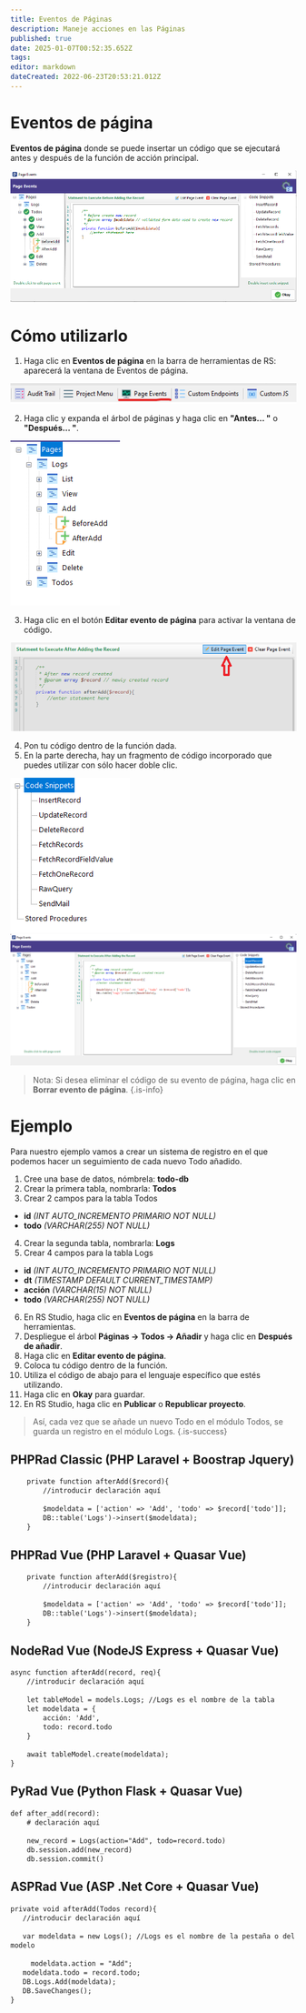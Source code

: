 ```yaml
---
title: Eventos de Páginas
description: Maneje acciones en las Páginas
published: true
date: 2025-01-07T00:52:35.652Z
tags: 
editor: markdown
dateCreated: 2022-06-23T20:53:21.012Z
---
```


# Eventos de página
**Eventos de página** donde se puede insertar un código que se ejecutará antes y después de la función de acción principal.

![page-events.png](/page-events/page-events.png)

# Cómo utilizarlo
1. Haga clic en **Eventos de página** en la barra de herramientas de RS: aparecerá la ventana de Eventos de página.

![1.png](/page-events/1.png)

2. Haga clic y expanda el árbol de páginas y haga clic en **"Antes... "** o **"Después... "**.

![2.png](/page-events/2.png)

3. Haga clic en el botón **Editar evento de página** para activar la ventana de código.

![3.png](/page-events/3.png)

4. Pon tu código dentro de la función dada.
5. En la parte derecha, hay un fragmento de código incorporado que puedes utilizar con sólo hacer doble clic.

![4.png](/page-events/4.png)
![5.png](/page-events/5.png)

> Nota: Si desea eliminar el código de su evento de página, haga clic en **Borrar evento de página**.
{.is-info}


# Ejemplo
Para nuestro ejemplo vamos a crear un sistema de registro en el que podemos hacer un seguimiento de cada nuevo Todo añadido.

1. Cree una base de datos, nómbrela: **todo-db**
2. Crear la primera tabla, nombrarla: **Todos**
3. Crear 2 campos para la tabla Todos
- **id** *(INT AUTO_INCREMENTO PRIMARIO NOT NULL)*
- **todo** *(VARCHAR(255) NOT NULL)*

4. Crear la segunda tabla, nombrarla: **Logs**
5. Crear 4 campos para la tabla Logs
- **id** *(INT AUTO_INCREMENTO PRIMARIO NOT NULL)*
- **dt** *(TIMESTAMP DEFAULT CURRENT_TIMESTAMP)*
- **acción** *(VARCHAR(15) NOT NULL)*
- **todo** *(VARCHAR(255) NOT NULL)*

6. En RS Studio, haga clic en **Eventos de página** en la barra de herramientas.
7. Despliegue el árbol **Páginas -> Todos -> Añadir** y haga clic en **Después de añadir**.
8. Haga clic en **Editar evento de página**.
9. Coloca tu código dentro de la función.
10. Utiliza el código de abajo para el lenguaje específico que estés utilizando.
11. Haga clic en **Okay** para guardar.
12. En RS Studio, haga clic en **Publicar** o **Republicar proyecto**.

> Así, cada vez que se añade un nuevo Todo en el módulo Todos, se guarda un registro en el módulo Logs.
{.is-success}


## PHPRad Classic (PHP Laravel + Boostrap Jquery)
```
    private function afterAdd($record){
        //introducir declaración aquí
        
        $modeldata = ['action' => 'Add', 'todo' => $record['todo']];
        DB::table('Logs')->insert($modeldata);
    }
```

## PHPRad Vue (PHP Laravel + Quasar Vue)
```
    private function afterAdd($registro){
        //introducir declaración aquí
        
        $modeldata = ['action' => 'Add', 'todo' => $record['todo']];
        DB::table('Logs')->insert($modeldata);
    }
```

## NodeRad Vue (NodeJS Express + Quasar Vue)
```
async function afterAdd(record, req){
    //introducir declaración aquí
    
    let tableModel = models.Logs; //Logs es el nombre de la tabla
    let modeldata = {
        acción: 'Add',
        todo: record.todo
    }
    
    await tableModel.create(modeldata);
}
```

## PyRad Vue (Python Flask + Quasar Vue)
```
def after_add(record):
    # declaración aquí
    
    new_record = Logs(action="Add", todo=record.todo)
    db.session.add(new_record)
    db.session.commit()
```

## ASPRad Vue (ASP .Net Core + Quasar Vue)
```
private void afterAdd(Todos record){
   //introducir declaración aquí
            
   var modeldata = new Logs(); //Logs es el nombre de la pestaña o del modelo
            
	 modeldata.action = "Add";
   modeldata.todo = record.todo;
   DB.Logs.Add(modeldata);
   DB.SaveChanges();
}
```